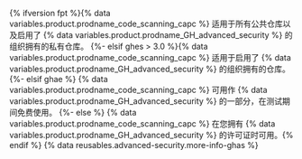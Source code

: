 {% ifversion fpt %}{% data variables.product.prodname_code_scanning_capc %} 适用于所有公共仓库以及启用了 {% data variables.product.prodname_GH_advanced_security %} 的组织拥有的私有仓库。
{%- elsif ghes > 3.0 %}{% data variables.product.prodname_code_scanning_capc %} 适用于启用了 {% data variables.product.prodname_GH_advanced_security %} 的组织拥有的仓库。
{%- elsif ghae %}
{% data variables.product.prodname_code_scanning_capc %} 可用作 {% data variables.product.prodname_GH_advanced_security %} 的一部分，在测试期间免费使用。
{%- else %}
{% data variables.product.prodname_code_scanning_capc %} 在您拥有 {% data variables.product.prodname_GH_advanced_security %} 的许可证时可用。{% endif %} {% data reusables.advanced-security.more-info-ghas %}
